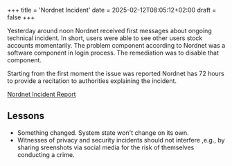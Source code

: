 +++
title = 'Nordnet Incident'
date = 2025-02-12T08:05:12+02:00
draft = false
+++

Yesterday around noon Nordnet received first messages about ongoing technical incident. In short, users were able to see other users stock accounts momentarily. The problem component according to Nordnet was a software component in login process. The remediation was to disable that component. 

Starting from the first moment the issue was reported Nordnet has 72 hours to provide a recitation to authorities explaining the incident. 

[Nordnet Incident Report](https://www.nordnet.fi/faq/muut-aiheet/ongelmatilanteet/tietoa-teknisista-ongelmista-11-2-2025)

## Lessons
- Something changed. System state won't change on its own. 
- Witnesses of privacy and security incidents should not interfere ,e.g., by sharing sreenshots via social media for the risk of themselves conducting a crime. 